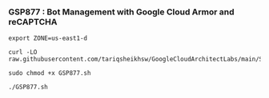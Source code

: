 ### GSP877 :  Bot Management with Google Cloud Armor and reCAPTCHA 

```
export ZONE=us-east1-d
```

```
curl -LO raw.githubusercontent.com/tariqsheikhsw/GoogleCloudArchitectLabs/main/Solutions/GSP877.sh

sudo chmod +x GSP877.sh

./GSP877.sh
```


